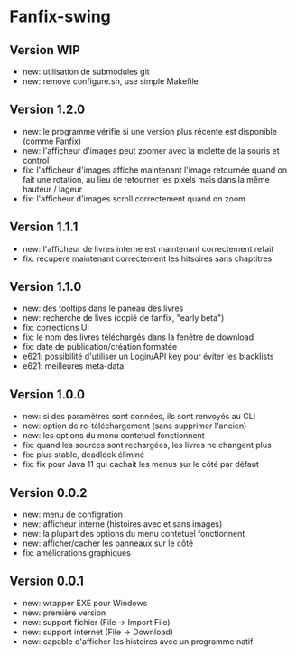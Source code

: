# Fanfix-swing

## Version WIP

- new: utilisation de submodules git
- new: remove configure.sh, use simple Makefile

## Version 1.2.0

- new: le programme vérifie si une version plus récente est disponible (comme Fanfix)
- new: l'afficheur d'images peut zoomer avec la molette de la souris et control
- fix: l'afficheur d'images affiche maintenant l'image retournée quand on fait une rotation, au lieu de retourner les pixels mais dans la même hauteur / lageur
- fix: l'afficheur d'images scroll correctement quand on zoom

## Version 1.1.1

- new: l'afficheur de livres interne est maintenant correctement refait
- fix: récupère maintenant correctement les hitsoires sans chaptitres

## Version 1.1.0

- new: des tooltips dans le paneau des livres
- new: recherche de lives (copié de fanfix, "early beta")
- fix: corrections UI
- fix: le nom des livres téléchargés dans la fenêtre de download
- fix: date de publication/création formatée
- e621: possibilité d'utiliser un Login/API key pour éviter les blacklists
- e621: meilleures meta-data

## Version 1.0.0

- new: si des paramètres sont données, ils sont renvoyés au CLI
- new: option de re-téléchargement (sans supprimer l'ancien)
- new: les options du menu contetuel fonctionnent
- fix: quand les sources sont rechargées, les livres ne changent plus
- fix: plus stable, deadlock éliminé
- fix: fix pour Java 11 qui cachait les menus sur le côté par défaut

## Version 0.0.2

- new: menu de configration
- new: afficheur interne (histoires avec et sans images)
- new: la plupart des options du menu contetuel fonctionnent
- new: afficher/cacher les panneaux sur le côté
- fix: améliorations graphiques

## Version 0.0.1

- new: wrapper EXE pour Windows
- new: première version
- new: support fichier (File -> Import File)
- new: support internet (File -> Download)
- new: capable d'afficher les histoires avec un programme natif

